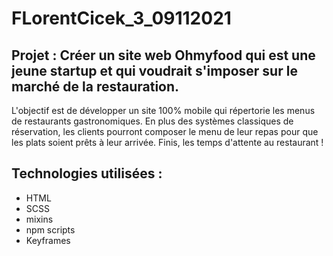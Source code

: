 # FLorentCicek_3_09112021

## Projet : Créer un site web Ohmyfood qui est une jeune startup et qui voudrait s'imposer sur le marché de la restauration.
L'objectif est de développer un site 100% mobile qui répertorie les menus de restaurants gastronomiques.
En plus des systèmes classiques de réservation, les clients pourront composer le menu de leur repas pour que les plats soient prêts à leur arrivée.
Finis, les temps d'attente au restaurant !

## Technologies utilisées : 

* HTML 
* SCSS 
* mixins 
* npm scripts 
* Keyframes 

